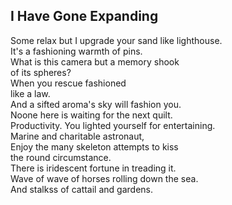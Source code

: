 I Have Gone Expanding
---------------------
Some relax but I upgrade your sand like lighthouse.  
It's a fashioning warmth of pins.  
What is this camera but a memory shook  
of its spheres?  
When you rescue fashioned  
like a law.  
And a sifted aroma's sky will fashion you.  
Noone here is waiting for the next quilt.  
Productivity. You lighted yourself for entertaining.  
Marine and charitable astronaut,  
Enjoy the many skeleton attempts to kiss  
the round circumstance.  
There is iridescent fortune in treading it.  
Wave of wave of horses rolling down the sea.  
And stalkss of cattail and gardens.  
